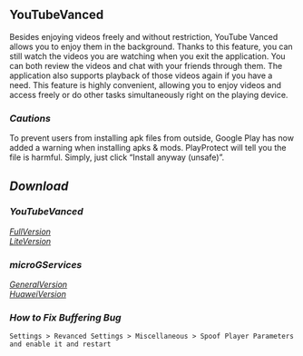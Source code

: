 ## YouTubeVanced
Besides enjoying videos freely and without restriction, YouTube Vanced allows you to enjoy them in the background. Thanks to this feature, you can still watch the videos you are watching when you exit the application. You can both review the videos and chat with your friends through them. The application also supports playback of those videos again if you have a need. This feature is highly convenient, allowing you to enjoy videos and access freely or do other tasks simultaneously right on the playing device.

### *Cautions*
To prevent users from installing apk files from outside, Google Play has now added a warning when installing apks & mods. PlayProtect will tell you the file is harmful. Simply, just click “Install anyway (unsafe)”.

## *Download*

### *YouTubeVanced*
[*FullVersion*]()
<br />
[*LiteVersion*]()

### *microGServices*
[*GeneralVersion*]()
<br />
[*HuaweiVersion*]()

### *How to Fix Buffering Bug*
`Settings > Revanced Settings > Miscellaneous > Spoof Player Parameters and enable it and restart`
